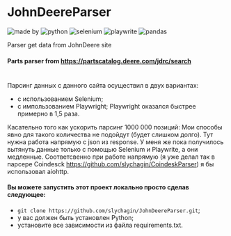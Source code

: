 # JohnDeereParser
![made by](https://img.shields.io/badge/made_by-slychagin-green)
![python](https://img.shields.io/badge/python-v3.10.5-blue)
![selenium](https://img.shields.io/badge/selenium-blue)
![playwrite](https://img.shields.io/badge/playwrite-blue)
![pandas](https://img.shields.io/badge/pandas-green)

Parser get data from JohnDeere site

#### Parts parser from https://partscatalog.deere.com/jdrc/search
#
Парсинг данных с данного сайта осуществил в двух вариантах:
- с использованием Selenium;
- с импользованием Playwright;
Playwright оказался быстрее примерно в 1,5 раза.

Касательно того как ускорить парсинг 1000 000 позиций:
Мои способы явно для такого количества не подойдут (будет слишком долго).
Тут нужна работа напрямую с json из response. У меня же пока получилось вытянуть данные только с помощью Selenium и Playwrite,
а они медленные. Соответсвенно при работе напрямую (я уже делал так в парсере Coindesck https://github.com/slychagin/CoindeskParser)
я бы использовал aiohttp.

#### Вы можете запустить этот проект локально просто сделав следующее:
- `git clone https://github.com/slychagin/JohnDeereParser.git`;
- у вас должен быть установлен Python;
- установите все зависимости из файла requirements.txt.
